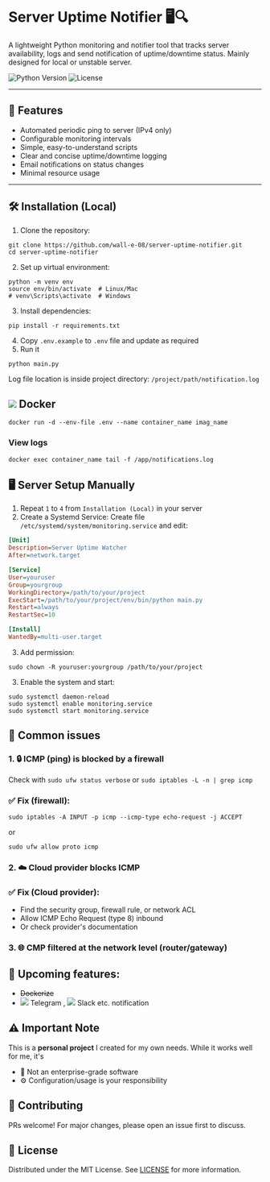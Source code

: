 # Server Uptime Notifier 🖥️🔍

A lightweight Python monitoring and notifier tool that tracks server availability, logs and send notification of uptime/downtime status. Mainly designed for local or unstable server.

![Python Version](https://img.shields.io/badge/python-3.7+-blue.svg)
![License](https://img.shields.io/badge/license-MIT-green.svg)

---
## 🚀 Features

- Automated periodic ping to server (IPv4 only)  
- Configurable monitoring intervals  
- Simple, easy-to-understand scripts  
- Clear and concise uptime/downtime logging  
- Email notifications on status changes  
- Minimal resource usage 

---
## 🛠️ Installation (Local)

1. Clone the repository:
```shell
git clone https://github.com/wall-e-08/server-uptime-notifier.git
cd server-uptime-notifier
```

2. Set up virtual environment:
```shell
python -m venv env
source env/bin/activate  # Linux/Mac
# venv\Scripts\activate  # Windows
```

3. Install dependencies:
```shell
pip install -r requirements.txt
```

4. Copy `.env.example` to `.env` file and update as required
5. Run it
```shell
python main.py
```
Log file location is inside project directory: `/project/path/notification.log`

## ![](https://img.shields.io/badge/-%230db7ed.svg?style=for-the-badge&logo=docker&logoColor=white&style=flat) Docker
```shell
docker run -d --env-file .env --name container_name imag_name
```
### View logs
```shell
docker exec container_name tail -f /app/notifications.log
```

## 🖥️ Server Setup Manually

1. Repeat `1` to `4` from `Installation (Local)` in your server
2. Create a Systemd Service:
Create file `/etc/systemd/system/monitoring.service` and edit:
```ini
[Unit]
Description=Server Uptime Watcher
After=network.target

[Service]
User=youruser
Group=yourgroup
WorkingDirectory=/path/to/your/project
ExecStart=/path/to/your/project/env/bin/python main.py
Restart=always
RestartSec=10

[Install]
WantedBy=multi-user.target
```
3. Add permission:
```shell
sudo chown -R youruser:yourgroup /path/to/your/project
```
3. Enable the system and start:
```shell
sudo systemctl daemon-reload
sudo systemctl enable monitoring.service
sudo systemctl start monitoring.service
```

## 🧩 Common issues
### 1. 🔒 ICMP (ping) is blocked by a firewall
Check with `sudo ufw status verbose` or `sudo iptables -L -n | grep icmp`

### ✅ Fix (firewall):
```shell
sudo iptables -A INPUT -p icmp --icmp-type echo-request -j ACCEPT
```
or
```shell
sudo ufw allow proto icmp
```

### 2. ☁️ Cloud provider blocks ICMP
### ✅ Fix (Cloud provider):
- Find the security group, firewall rule, or network ACL
- Allow ICMP Echo Request (type 8) inbound
- Or check provider's documentation

### 3. 🌐 CMP filtered at the network level (router/gateway)

## 🔮 Upcoming features:
- ~~Dockerize~~
- ![](https://img.shields.io/badge/-%230087CC.svg?logo=telegram&logoColor=white) Telegram
, ![](https://img.shields.io/badge/-%237A42F4.svg?logo=slack&logoColor=white) Slack
 etc. notification

## ⚠️ Important Note
This is a **personal project** I created for my own needs. While it works well for me, it's 
- 🚫 Not an enterprise-grade software
- ⚙️ Configuration/usage is your responsibility

## 🤝 Contributing
PRs welcome! For major changes, please open an issue first to discuss.

## 📄 License
Distributed under the MIT License. See [LICENSE](https://github.com/wall-e-08/server-uptime-notifier/blob/master/LICENSE) for more information.
